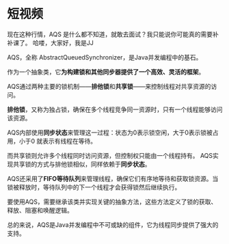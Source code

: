 # 短视频

现在这种行情，AQS 是什么都不知道，就敢去面试？我只能说你可能真的需要补补课了。  哈喽，大家好，我是JJ



AQS，全称 AbstractQueuedSynchronizer，是Java并发编程中的基石。



作为一个抽象类，它**为构建锁和其他同步器提供了一个高效、灵活的框架**。



AQS通过两种主要的锁机制——**排他锁**和**共享锁**——来控制线程对共享资源的访问。



**排他锁**，又称为独占锁，确保在多个线程竞争同一资源时，只有一个线程能够访问该资源。



AQS内部使用**同步状态**来管理这一过程：状态为0表示锁空闲，大于0表示锁被占用，小于0 就表示有线程在等待。



而共享锁则允许多个线程同时访问资源，但控制权只能由一个线程持有。 AQS实现共享锁的方式与排他锁相似，同样依赖于**同步状态**。



AQS还采用了**FIFO等待队列**来管理线程，确保它们有序地等待和获取锁资源。当锁被释放时，等待队列中的下一个线程才会获得锁然后继续执行。



要使用AQS，需要继承该类并实现关键的抽象方法，这些方法定义了锁的获取、释放、阻塞和唤醒逻辑。



总的来说，AQS是Java并发编程中不可或缺的组件，它为线程同步提供了强大的支持。

